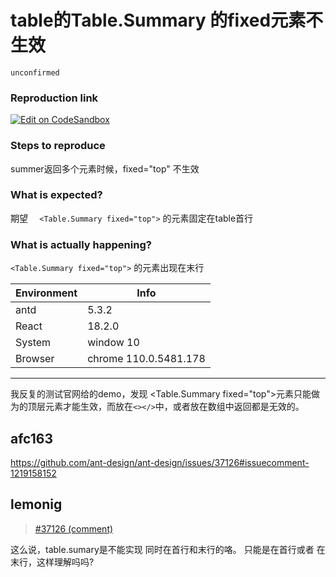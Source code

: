 # table的Table.Summary 的fixed元素不生效

`unconfirmed`

### Reproduction link

[![Edit on CodeSandbox](https://codesandbox.io/static/img/play-codesandbox.svg)](https://codesandbox.io/s/sui-ye-mian-gun-dong-de-gu-ding-biao-tou-he-gun-dong-tiao-antd-5-3-2-forked-ksihsh?file=/demo.js)

### Steps to reproduce

summer返回多个元素时候，fixed="top" 不生效

### What is expected?

期望 `  <Table.Summary fixed="top">` 的元素固定在table首行

### What is actually happening?

`<Table.Summary fixed="top">` 的元素出现在末行

| Environment | Info                  |
| ----------- | --------------------- |
| antd        | 5.3.2                 |
| React       | 18.2.0                |
| System      | window 10             |
| Browser     | chrome 110.0.5481.178 |

---

我反复的测试官网给的demo，发现 <Table.Summary fixed="top">元素只能做为的顶层元素才能生效，而放在`<></>`中，或者放在数组中返回都是无效的。

<!-- generated by ant-design-issue-helper. DO NOT REMOVE -->

## afc163

https://github.com/ant-design/ant-design/issues/37126#issuecomment-1219158152

## lemonig

> [#37126 (comment)](https://github.com/ant-design/ant-design/issues/37126#issuecomment-1219158152)

这么说，table.sumary是不能实现 同时在首行和末行的咯。 只能是在首行或者 在末行，这样理解吗吗?
